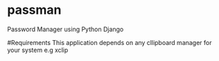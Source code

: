 # passman
Password Manager using Python Django

#Requirements
This application depends on any cllipboard manager for  your system e.g xclip

